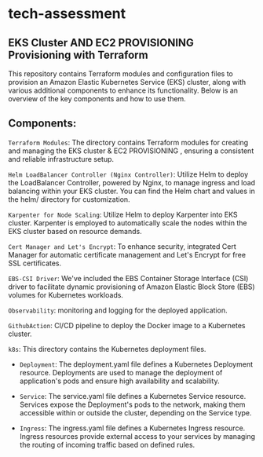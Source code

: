 # tech-assessment 

## EKS Cluster AND EC2 PROVISIONING Provisioning with Terraform
This repository contains Terraform modules and configuration files to provision an Amazon Elastic Kubernetes Service (EKS) cluster, along with various additional components to enhance its functionality. Below is an overview of the key components and how to use them.

## Components:
`Terraform Modules`: The  directory contains Terraform modules for creating and managing the EKS cluster & EC2 PROVISIONING , ensuring a consistent and reliable infrastructure setup.

`Helm LoadBalancer Controller (Nginx Controller)`: Utilize Helm to deploy the LoadBalancer Controller, powered by Nginx, to manage ingress and load balancing within your EKS cluster. You can find the Helm chart and values in the helm/ directory for customization.

`Karpenter for Node Scaling`: Utilize Helm to deploy Karpenter into EKS cluster.  Karpenter is employed to automatically scale the nodes within the EKS cluster based on resource demands. 

`Cert Manager and Let's Encrypt`: To enhance security, integrated Cert Manager for automatic certificate management and Let's Encrypt for free SSL certificates.

`EBS-CSI Driver`: We've included the EBS Container Storage Interface (CSI) driver to facilitate dynamic provisioning of Amazon Elastic Block Store (EBS) volumes for Kubernetes workloads.

`Observability`: monitoring and logging for the deployed application.

`GithubAction`: CI/CD pipeline to deploy the Docker image to a Kubernetes cluster.

`k8s`: This directory contains the Kubernetes deployment files.
- `Deployment`: The deployment.yaml file defines a Kubernetes Deployment resource. Deployments are used to manage the deployment of  application's pods and ensure high availability and scalability.

- `Service`: The service.yaml file defines a Kubernetes Service resource. Services expose the Deployment's pods to the network, making them accessible within or outside the cluster, depending on the Service type.

- `Ingress`: The ingress.yaml file defines a Kubernetes Ingress resource. Ingress resources provide external access to your services by managing the routing of incoming traffic based on defined rules.